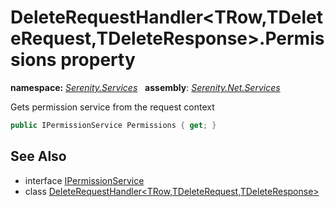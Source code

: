 # DeleteRequestHandler&lt;TRow,TDeleteRequest,TDeleteResponse&gt;.Permissions property
**namespace:** *[Serenity.Services](../../README.md#serenity.services-namespace)*   **assembly**: *[Serenity.Net.Services](../../README.md)*

Gets permission service from the request context

```csharp
public IPermissionService Permissions { get; }
```

## See Also

* interface [IPermissionService](../Serenity.Net.Core/../../Serenity.Abstractions/IPermissionService.md)
* class [DeleteRequestHandler&lt;TRow,TDeleteRequest,TDeleteResponse&gt;](../DeleteRequestHandler-3.md)